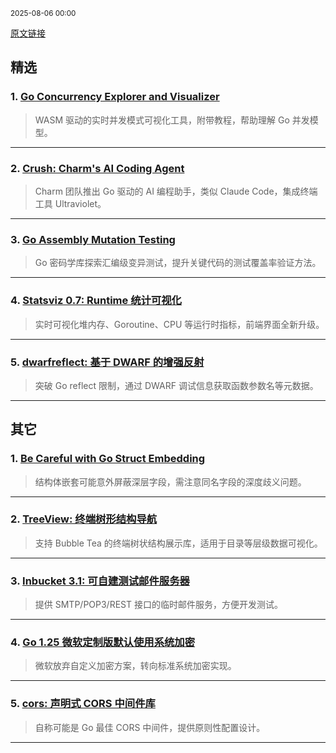 <sub>2025-08-06 00:00</sub>


[原文链接](https://golangweekly.com/issues/565)


## 精选  

### 1. [Go Concurrency Explorer and Visualizer](https://golangweekly.com/link/172730/rss)  
> WASM 驱动的实时并发模式可视化工具，附带教程，帮助理解 Go 并发模型。  

---  

### 2. [Crush: Charm's AI Coding Agent](https://golangweekly.com/link/172732/rss)  
> Charm 团队推出 Go 驱动的 AI 编程助手，类似 Claude Code，集成终端工具 Ultraviolet。  

---  

### 3. [Go Assembly Mutation Testing](https://golangweekly.com/link/172738/rss)  
> Go 密码学库探索汇编级变异测试，提升关键代码的测试覆盖率验证方法。  

---  

### 4. [Statsviz 0.7: Runtime 统计可视化](https://golangweekly.com/link/172743/rss)  
> 实时可视化堆内存、Goroutine、CPU 等运行时指标，前端界面全新升级。  

---  

### 5. [dwarfreflect: 基于 DWARF 的增强反射](https://golangweekly.com/link/172749/rss)  
> 突破 Go reflect 限制，通过 DWARF 调试信息获取函数参数名等元数据。  

---  

## 其它  

### 1. [Be Careful with Go Struct Embedding](https://golangweekly.com/link/172739/rss)  
> 结构体嵌套可能意外屏蔽深层字段，需注意同名字段的深度歧义问题。  

---  

### 2. [TreeView: 终端树形结构导航](https://golangweekly.com/link/172744/rss)  
> 支持 Bubble Tea 的终端树状结构展示库，适用于目录等层级数据可视化。  

---  

### 3. [Inbucket 3.1: 可自建测试邮件服务器](https://golangweekly.com/link/172747/rss)  
> 提供 SMTP/POP3/REST 接口的临时邮件服务，方便开发测试。  

---  

### 4. [Go 1.25 微软定制版默认使用系统加密](https://golangweekly.com/link/172737/rss)  
> 微软放弃自定义加密方案，转向标准系统加密实现。  

---  

### 5. [cors: 声明式 CORS 中间件库](https://golangweekly.com/link/172750/rss)  
> 自称可能是 Go 最佳 CORS 中间件，提供原则性配置设计。  

---
    